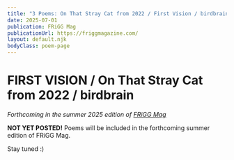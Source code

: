 ```yaml
---
title: "3 Poems: On That Stray Cat from 2022 / First Vision / birdbrain"
date: 2025-07-01
publication: FRiGG Mag
publicationUrl: https://friggmagazine.com/
layout: default.njk
bodyClass: poem-page
---
```



  




<div class="poem-content">

<h1>FIRST VISION / On That Stray Cat from 2022 / birdbrain</h1>

 *Forthcoming in the summer 2025 edition of [FRiGG Mag](https://friggmagazine.com/)*
 
**NOT YET POSTED!**
Poems will be 
included in the 
forthcoming 
summer edition 
of FRiGG Mag.

Stay tuned :)

</div>
